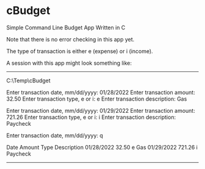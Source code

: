 # cBudget

Simple Command Line Budget App Written in C

Note that there is no error checking in this app yet.

The type of transaction is either e (expense) or i (income).

A session with this app might look something like:

-----------------------------------------------------------
C:\Temp\cBudget

Enter transaction date, mm/dd/yyyy: 01/28/2022
Enter transaction amount: 32.50
Enter transaction type, e or i: e
Enter transaction description: Gas

Enter transaction date, mm/dd/yyyy: 01/29/2022
Enter transaction amount: 721.26
Enter transaction type, e or i: i
Enter transaction description: Paycheck

Enter transaction date, mm/dd/yyyy: q

Date            Amount          Type            Description
01/28/2022      32.50           e               Gas
01/29/2022      721.26          i               Paycheck


-----------------------------------------------------------
